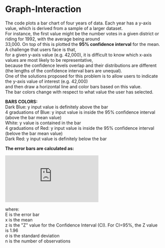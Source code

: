 # Graph-Interaction
  
The code plots a bar chart of four years of data. Each year has a y-axis value, which is derived from a sample of a larger dataset.  
For instance, the first value might be the number votes in a given district or riding for 1992, with the average being around  
33,000. On top of this is plotted the **95% confidence interval** for the mean. A challenge that users face is that,  
for a given y-axis value (e.g. 42,000), it is difficult to know which x-axis values are most likely to be representative,  
because the confidence levels overlap and their distributions are different (the lengths of the confidence interval bars are unequal).  
One of the solutions proposed for this problem is to allow users to indicate the y-axis value of interest (e.g. 42,000)  
and then draw a horizontal line and color bars based on this value.  
The bar colors change with respect to what value the user has selected.  

**BARS COLORS:**  
Dark Blue: y input value is definitely above the bar  
4 graduations of Blue: y input value is inside the 95% confidence interval (above the bar mean value)  
White: y value is contained in the bar  
4 graduations of Red: y input value is inside the 95% confidence interval (belove the bar mean value)  
Dark Red: y input value is definitely below the bar 

**The error bars are calculated as:**

![equation](http://latex.codecogs.com/gif.latex?E%20%3D%20%5Cbar%7Bx%7D%20%5Cpm%20z%20%5Cast%20%5Cfrac%7B%5Csigma%20%7D%7B%5Csqrt%7Bn%7D%7D)

where:  
E is the error bar  
x is the mean  
z is the "Z" value for the Confidence Interval (CI). For CI=95%, the Z value is 1.96  
&sigma; is the standard deviation  
n is the number of observations  

